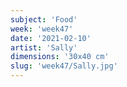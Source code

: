 ```yaml
---
subject: 'Food'
week: 'week47'
date: '2021-02-10'
artist: 'Sally'
dimensions: '30x40 cm'
slug: 'week47/Sally.jpg'
---
```


